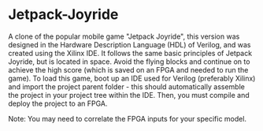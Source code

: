 Jetpack-Joyride
===============

A clone of the popular mobile game "Jetpack Joyride", 
this version was designed in the Hardware Description Language (HDL) of Verilog, 
and was created using the Xilinx IDE. It follows the same basic principles of Jetpack Joyride, 
but is located in space. 
Avoid the flying blocks and continue on to achieve the high score (which is saved on an FPGA and needed to run the game). To load this game, boot up an IDE used for Verilog (preferably Xilinx) and import the project parent folder - this should automatically assemble the project in your project tree within the IDE. Then, you must compile and deploy the project to an FPGA. 

Note: You may need to correlate the FPGA inputs for your specific model.
